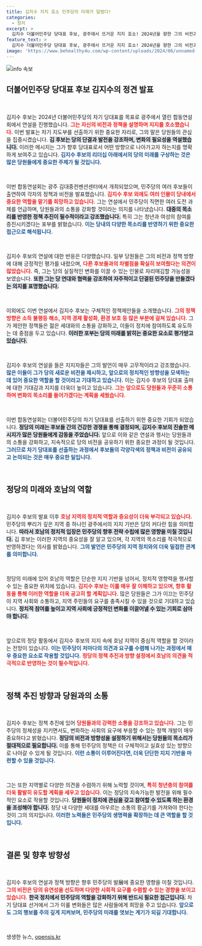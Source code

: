 ```yaml
---
title: 김지수 지지 호소 민주당의 미래가 달렸다!
categories:
  - 정치
excerpt: >
  김지수 더불어민주당 당대표 후보, 광주에서 뜨거운 지지 호소! 2024년을 향한 그의 비전과 약속이 지금 밝혀진다. 클릭하고 궁금증을 확인해보세요!
feature_text: >
  김지수 더불어민주당 당대표 후보, 광주에서 뜨거운 지지 호소! 2024년을 향한 그의 비전과 약속이 지금 밝혀진다. 클릭하고 궁금증을 확인해보세요!
image: 'https://www.behealthy4u.com/wp-content/uploads/2024/06/unnamed-file.png'
---
```


<p><img src="https://www.behealthy4u.com/wp-content/uploads/2024/06/unnamed-file.png" alt="info 속보" /></p>

<h2 data-ke-size="size26">더불어민주당 당대표 후보 김지수의 정견 발표</h2>

<p data-ke-size="size16">&nbsp;</p>

<p>김지수 후보는 2024년 더불어민주당의 차기 당대표를 목표로 광주에서 열린 합동연설회에서 연설을 진행했습니다. <b><span style="color: #ee2323;">그는 자신의 비전과 정책을 설명하며 지지를 호소했습니다.</span></b> 이번 발표는 차기 지도부를 선출하기 위한 중요한 자리로, 그의 말은 당원들의 관심을 집중시켰습니다. <b><span style="background-color: #21538527;">김 후보는 당의 단결과 발전을 강조하며, 변화의 필요성을 역설했습니다.</span></b> 이러한 메시지는 그가 향후 당대표로서 어떤 방향으로 나아가고자 하는지를 명확하게 보여주고 있습니다. <b><span style="color: #1a5490;">김지수 후보의 리더십 아래에서의 당의 미래를 구상하는 것은 많은 당원들에게 중요한 주제가 될 것입니다.</span></b></p>

<p data-ke-size="size16">&nbsp;</p>

<p>이번 합동연설회는 광주 김대중컨벤션센터에서 개최되었으며, 민주당의 여러 후보들이 출연하여 각자의 정책과 비전을 발표했습니다. <b><span style="color: #ee2323;">김지수 후보 외에도 여러 인물이 당내에서 중요한 역할을 맡기를 희망하고 있습니다.</span></b> 그는 연설에서 민주당이 직면한 여러 도전 과제를 언급하며, 당원들과의 소통을 강화할 것이라는 의지를 나타냈습니다. <b><span style="background-color: #21538527;">대중의 목소리를 반영한 정책 추진이 필수적이라고 강조했습니다.</span></b> 특히 그는 청년과 여성의 참여를 증진시키겠다는 포부를 밝혔습니다. <b><span style="color: #1a5490;">이는 당내의 다양한 목소리를 반영하기 위한 중요한 접근으로 해석됩니다.</span></b></p>

<p data-ke-size="size16">&nbsp;</p>

<p>김지수 후보의 연설에 대한 반응은 다양했습니다. 일부 당원들은 그의 비전과 정책 방향에 대해 긍정적인 평가를 내렸으며, <b><span style="color: #ee2323;">다른 후보들과의 차별점을 확실히 보여줬다는 의견이 많았습니다.</span></b> 즉, 그는 당의 실질적인 변화를 이끌 수 있는 인물로 자리매김할 가능성을 보였습니다. <b><span style="background-color: #21538527;"> 또한 그는 당 연대와 협력을 강조하여 자주적이고 단결된 민주당을 만들겠다는 의지를 표명했습니다.</span></b></p>

<p data-ke-size="size16">&nbsp;</p>

<p>이외에도 이번 연설에서 김지수 후보는 구체적인 정책제안들을 소개했습니다. <b><span style="color: #ee2323;">그의 정책 방향은 소득 불평등 해소, 지역 경제 활성화, 환경 보호 등 많은 부분에 걸쳐 있습니다.</span></b> 그가 제안한 정책들은 젊은 세대와의 소통을 강화하고, 이들이 정치에 참여하도록 유도하는 데 중점을 두고 있습니다. <b><span style="background-color: #21538527;">이러한 포부는 당의 미래를 밝히는 중요한 요소로 평가받고 있습니다.</span></b> </p>

<p data-ke-size="size16">&nbsp;</p>

<p>김지수 후보의 연설을 들은 지지자들은 그의 발언이 매우 고무적이라고 강조했습니다. <b><span style="color: #1a5490;">많은 이들이 그가 당의 새로운 비전을 제시하고, 앞으로의 정치적인 방향성을 모색하는 데 있어 중요한 역할을 할 것이라고 기대하고 있습니다.</span></b> 이는 김지수 후보의 당대표 출마에 대한 기대감과 지지를 더욱더 높이고 있습니다. <b><span style="color: #ee2323;">그는 앞으로도 당원들과 꾸준히 소통하며 변화의 목소리를 들어가겠다는 계획을 세웠습니다.</span></b> </p>

<p data-ke-size="size16">&nbsp;</p>

<p>이번 합동연설회는 더불어민주당의 차기 당대표를 선출하기 위한 중요한 기회가 되었습니다. <b><span style="background-color: #21538527;">정당의 미래는 후보들 간의 건강한 경쟁을 통해 결정되며, 김지수 후보의 진솔한 메시지가 많은 당원들에게 감동을 주었습니다.</span></b> 앞으로 이와 같은 연설과 행사는 당원들과의 소통을 강화하고, 지속적으로 당의 비전을 공유하기 위한 중요한 과정이 될 것입니다. <b><span style="color: #1a5490;">그러므로 차기 당대표를 선출하는 과정에서 후보들의 각양각색의 정책과 비전이 공유되고 논의되는 것은 매우 중요한 일입니다.</span></b> </p>

<p data-ke-size="size16">&nbsp;</p>

<h2 data-ke-size="size26">정당의 미래와 호남의 역할</h2>

<p data-ke-size="size16">&nbsp;</p>

<p>김지수 후보의 발표 이후 <b><span style="color: #ee2323;">호남 지역의 정치적 역할과 중요성이 더욱 부각되고 있습니다.</span></b> 민주당의 뿌리가 깊은 지역 중 하나인 광주에서의 지지 기반은 당의 커다란 힘을 의미합니다. <b><span style="background-color: #21538527;">따라서 호남의 정치적 입장은 민주당의 향후 전략 수립에 많은 영향을 미칠 것입니다.</span></b> 김 후보는 이러한 지역의 중요성을 잘 알고 있으며, 각 지역의 목소리를 적극적으로 반영하겠다는 의사를 밝혔습니다. <b><span style="color: #1a5490;">그의 발언은 민주당의 지역 정치와의 더욱 밀접한 관계를 의미합니다.</span></b></p>

<p data-ke-size="size16">&nbsp;</p>

<p>정당의 미래에 있어 호남의 역할은 단순한 지지 기반을 넘어서, 정치적 영향력을 행사할 수 있는 중요한 위치에 있습니다. <b><span style="color: #ee2323;">김지수 후보는 이를 매우 잘 이해하고 있으며, 향후 활동을 통해 이러한 역할을 더욱 공고히 할 계획입니다.</span></b> 많은 당원들은 그가 이끄는 민주당이 지역 사회와 소통하고, 지역 주민들의 요구를 충족시킬 수 있을 것으로 기대하고 있습니다. <b><span style="background-color: #21538527;">정치적 참여를 높이고 지역 사회에 긍정적인 변화를 이끌어낼 수 있는 기회로 삼아야 합니다.</span></b></p>

<p data-ke-size="size16">&nbsp;</p>

<p>앞으로의 정당 활동에서 김지수 후보의 지지 속에 호남 지역이 중심적 역할을 할 것이라는 전망이 있습니다. <b><span style="color: #1a5490;">이는 민주당이 저마다의 의견과 요구를 수렴해 나가는 과정에서 매우 중요한 요소로 작용할 것입니다.</span></b> <b><span style="color: #ee2323;">정당의 정책 추진과 방향 설정에서 호남의 의견을 적극적으로 반영하는 것이 필수적입니다.</span></b></p>

<p data-ke-size="size16">&nbsp;</p>

<h2 data-ke-size="size26">정책 추진 방향과 당원과의 소통</h2>

<p data-ke-size="size16">&nbsp;</p>

<p>김지수 후보는 정책 추진에 있어 <b><span style="color: #ee2323;">당원들과의 강력한 소통을 강조하고 있습니다.</span></b> 그는 민주당의 정체성을 지키면서도, 변화하는 사회의 요구에 부응할 수 있는 정책 개발이 매우 중요하다고 밝혔습니다. <b><span style="background-color: #21538527;">정당의 비전과 방향성을 설정하기 위해서는 당원들의 목소리가 절대적으로 필요합니다.</span></b> 이를 통해 민주당의 정책은 더 구체적이고 실효성 있는 방향으로 나아갈 수 있게 될 것입니다. <b><span style="color: #1a5490;">이런 소통이 이루어진다면, 더욱 단단한 지지 기반을 마련할 수 있을 것입니다.</span></b></p>

<p data-ke-size="size16">&nbsp;</p>

<p>그는 또한 지역별로 다양한 의견을 수렴하기 위해 노력할 것이며, <b><span style="color: #ee2323;">특히 청년층의 참여를 더욱 활발히 유도할 계획을 세우고 있습니다.</span></b> 이는 정당의 지속가능한 발전을 위해 필수적인 요소로 작용할 것입니다. <b><span style="background-color: #21538527;">당원들이 정치에 관심을 갖고 참여할 수 있도록 하는 환경을 조성해야 합니다.</span></b> 정당 내 다양한 세대를 아우르는 소통의 황금기를 가져와야 한다는 것이 그의 의지입니다. <b><span style="color: #1a5490;">이러한 노력들은 민주당의 생명력을 확장하는 데 큰 역할을 할 것입니다.</span></b></p>

<p data-ke-size="size16">&nbsp;</p> 

<h2 data-ke-size="size26">결론 및 향후 방향성</h2>

<p data-ke-size="size16">&nbsp;</p>

<p>김지수 후보의 연설과 정책 방향은 향후 민주당의 발展에 중요한 영향을 미칠 것입니다. <b><span style="color: #ee2323;">그의 비전은 당의 유연성을 선도하며 다양한 사회적 요구를 수렴할 수 있는 경향을 보이고 있습니다.</span></b> <b><span style="background-color: #21538527;">한국 정치에서 민주당의 역할을 강화하기 위해 반드시 필요한 접근입니다.</span></b> 차기 당대표 선거에서 그가 이룰 변화들은 많은 사람들에게 희망을 주고 있습니다. <b><span style="color: #1a5490;">앞으로도 그의 행보를 주의 깊게 지켜보며, 민주당의 미래를 엿보는 계기가 되길 기대합니다.</span></b> </p>

<p data-ke-size="size16">&nbsp;</p>
생생한 뉴스, <a href="https://opensis.kr" rel="dofollow">opensis.kr</a>


